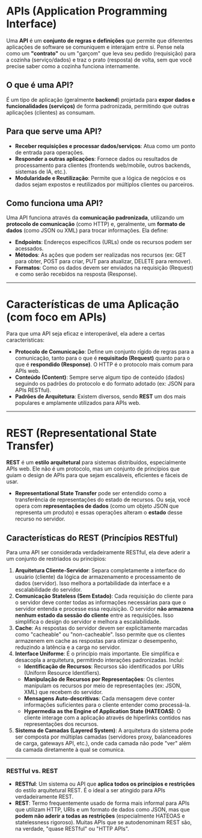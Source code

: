 # APIs (Application Programming Interface)

Uma **API** é um **conjunto de regras e definições** que permite que diferentes aplicações de software se comuniquem e interajam entre si. Pense nela como um **"contrato"** ou um "garçom" que leva seu pedido (requisição) para a cozinha (serviço/dados) e traz o prato (resposta) de volta, sem que você precise saber como a cozinha funciona internamente.

## O que é uma API?

É um tipo de aplicação (geralmente **backend**) projetada para **expor dados e funcionalidades (serviços)** de forma padronizada, permitindo que outras aplicações (clientes) as consumam.

## Para que serve uma API?

* **Receber requisições e processar dados/serviços**: Atua como um ponto de entrada para operações.
* **Responder a outras aplicações**: Fornece dados ou resultados de processamento para clientes (frontends web/mobile, outros backends, sistemas de IA, etc.).
* **Modularidade e Reutilização**: Permite que a lógica de negócios e os dados sejam expostos e reutilizados por múltiplos clientes ou parceiros.

## Como funciona uma API?

Uma API funciona através da **comunicação padronizada**, utilizando um **protocolo de comunicação** (como HTTP) e, geralmente, um **formato de dados** (como JSON ou XML) para trocar informações. Ela define:

* **Endpoints**: Endereços específicos (URLs) onde os recursos podem ser acessados.
* **Métodos**: As ações que podem ser realizadas nos recursos (ex: GET para obter, POST para criar, PUT para atualizar, DELETE para remover).
* **Formatos**: Como os dados devem ser enviados na requisição (Request) e como serão recebidos na resposta (Response).

---

# Características de uma Aplicação (com foco em APIs)

Para que uma API seja eficaz e interoperável, ela adere a certas características:

* **Protocolo de Comunicação**: Define um conjunto rígido de regras para a comunicação, tanto para o que é **requisitado (Request)** quanto para o que é **respondido (Response)**. O HTTP é o protocolo mais comum para APIs web.
* **Conteúdo (Content)**: Sempre serve algum tipo de conteúdo (dados) seguindo os padrões do protocolo e do formato adotado (ex: JSON para APIs RESTful).
* **Padrões de Arquitetura**: Existem diversos, sendo **REST** um dos mais populares e amplamente utilizados para APIs web.

---

# REST (Representational State Transfer)

**REST** é um **estilo arquitetural** para sistemas distribuídos, especialmente APIs web. Ele não é um protocolo, mas um conjunto de princípios que guiam o design de APIs para que sejam escaláveis, eficientes e fáceis de usar.

* **Representational State Transfer** pode ser entendido como a transferência de representações do estado de recursos. Ou seja, você opera com **representações de dados** (como um objeto JSON que representa um produto) e essas operações alteram o **estado** desse recurso no servidor.

## Características do REST (Princípios RESTful)

Para uma API ser considerada verdadeiramente RESTful, ela deve aderir a um conjunto de restriados ou princípios:

1.  **Arquitetura Cliente-Servidor**: Separa completamente a interface do usuário (cliente) da lógica de armazenamento e processamento de dados (servidor). Isso melhora a portabilidade da interface e a escalabilidade do servidor.
2.  **Comunicação Stateless (Sem Estado)**: Cada requisição do cliente para o servidor deve conter todas as informações necessárias para que o servidor entenda e processe essa requisição. O servidor **não armazena nenhum estado da sessão do cliente** entre as requisições. Isso simplifica o design do servidor e melhora a escalabilidade.
3.  **Cache**: As respostas do servidor devem ser explicitamente marcadas como "cacheable" ou "non-cacheable". Isso permite que os clientes armazenem em cache as respostas para otimizar o desempenho, reduzindo a latência e a carga no servidor.
4.  **Interface Uniforme**: É o princípio mais importante. Ele simplifica e desacopla a arquitetura, permitindo interações padronizadas. Inclui:
    * **Identificação de Recursos**: Recursos são identificados por URIs (Uniform Resource Identifiers).
    * **Manipulação de Recursos por Representações**: Os clientes manipulam os recursos por meio de representações (ex: JSON, XML) que recebem do servidor.
    * **Mensagens Auto-descritivas**: Cada mensagem deve conter informações suficientes para o cliente entender como processá-la.
    * **Hypermedia as the Engine of Application State (HATEOAS)**: O cliente interage com a aplicação através de hiperlinks contidos nas representações dos recursos.
5.  **Sistema de Camadas (Layered System)**: A arquitetura do sistema pode ser composta por múltiplas camadas (servidores proxy, balanceadores de carga, gateways API, etc.), onde cada camada não pode "ver" além da camada diretamente à qual se comunica.

---

### RESTful vs. REST

* **RESTful**: Um sistema ou API que **aplica todos os princípios e restrições** do estilo arquitetural REST. É o ideal a ser atingido para APIs verdadeiramente REST.
* **REST**: Termo frequentemente usado de forma mais informal para APIs que utilizam HTTP, URIs e um formato de dados como JSON, mas que **podem não aderir a todas as restrições** (especialmente HATEOAS e statelessness rigoroso). Muitas APIs que se autodenominam REST são, na verdade, "quase RESTful" ou "HTTP APIs".